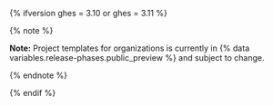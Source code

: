 {% ifversion ghes = 3.10 or ghes = 3.11 %}

{% note %}

**Note:** Project templates for organizations is currently in {% data variables.release-phases.public_preview %} and subject to change.

{% endnote %}

{% endif %}
